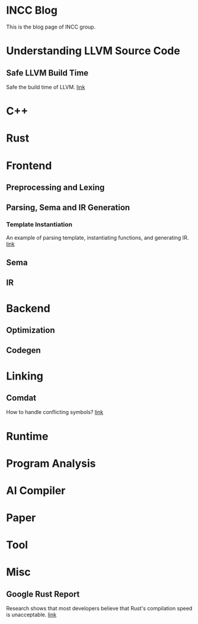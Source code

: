 # INCC Blog

This is the blog page of INCC group.

# Understanding LLVM Source Code

## Safe LLVM Build Time

Safe the build time of LLVM. [link](./understanding-llvm-src/safe-build-time.md)

# C++

# Rust

# Frontend

## Preprocessing and Lexing

## Parsing, Sema and IR Generation

### Template Instantiation

An example of parsing template, instantiating functions, and generating IR. [link](./frontend/parse-sema-ir/clang-inst.md)

## Sema

## IR

# Backend

## Optimization

## Codegen

# Linking

## Comdat

How to handle conflicting symbols? [link](./linking/comdat.md)

# Runtime

# Program Analysis

# AI Compiler

# Paper

# Tool

# Misc

## Google Rust Report

Research shows that most developers believe that Rust's compilation speed is unacceptable. [link](./misc/google-rust-report.md)